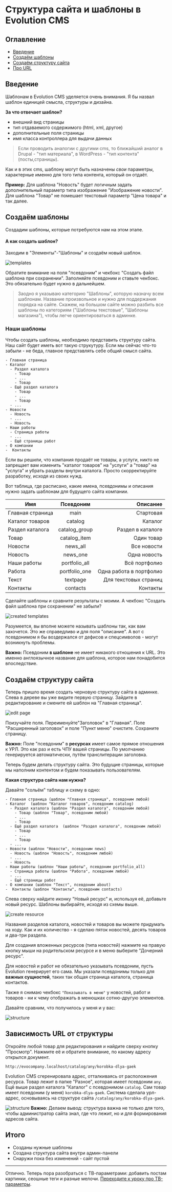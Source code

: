 # Структура сайта и шаблоны в Evolution CMS

## Оглавление

- [Введение](#part1)
- [Создаём шаблоны](#part2)
- [Создаём структуру сайта](#part3)
- [Про URL](#part4)

## Введение <a name="part1"></a>

Шаблонам в Evolution CMS уделяется очень внимания. Я бы назвал шаблон единицей смысла, структуры и дизайна.

**За что отвечает шаблон?**

- внешний вид страницы
- тип отдаваемого содержимого (html, xml, другое)
- дополнительные поля страницы
- имя класса контроллера для выдачи данных

>Если проводить аналогии с другими cms, то ближайший аналог в Drupal - "тип материала", в WordPress - "тип контента" (посты,страницы).

Как и в этих cms, шаблону могут быть назначены *свои* параметры, характерные именно для того типа контента, который он отдаёт.

**Пример:** Для шаблона "Новость" будет логичным задать дополнительный параметр типа изображение "Изображение новости". Для шаблона "Товар" не помешает текстовый  параметр "Цена товара" и так далее.

## Создаём шаблоны <a name="part2"></a>

Создадим шаблоны, которые потребуются нам на этом этапе.

#### А как создать шаблон?

Заходим в "Элементы"-"Шаблоны" и создаём новый шаблон.

![templates](assets/images/s19.png)

Обратите внимание на поля "псевдоним" и чекбокс "Создать файл шаблона при сохранении". Заполняйте псевдоним и ставьте чекбокс. Это обязательно будет нужно в дальнейшем.

> Заодно я указываю категорию "Шаблоны", которую назначу всем шаблонам. Название произвольное и нужно для поддержания порядка на сайте. Скажем, на большом сайте можно разбить все шаблоны по категориям ("Шаблоны текстовые", "Шаблоны магазина"), чтобы легче ориентироваться в админке.

### Наши шаблоны

Чтобы создать шаблоны, необходимо представить структуру сайта.
Наш сайт будет иметь вот такую струкутуру. Если мы сейчас что-то забыли - не беда, главное представлять себе общий смысл сайта.
```
- Главная страница
- Каталог
  - Раздел каталога
    - Товар
    - ...
    - Товар
  - Ещё раздел каталога
    - Товар
    - ...
    - Товар
  - ...
- Новости
  - Новость
  - ...
  - Новость
- Наши работы
  - Страница работы
  - ...
  - Ещё страницы работ
- О компании
-  Контакты
```



Если вы решили, что компания продаёт не товары, а услуги, никто не запрещает вам изменить "каталог товаров" на "услуги" а "товар" на "услуга" и убрать разделы внутри каталога. Просто  скорректируйте разработку, исходя из своих нужд.

Вот таблица, где расписано, какие имена, псевдонимы и описания нужно задать шаблонам для будущего сайта компании.

| Имя              | Псевдоним |      Описание |
| ---------------- | :-------: | ------------: |
| Главная страница | main         | Стартовая   |
| Каталог товаров  | catalog      | Каталог |
| Раздел каталога  | catalog_group| Раздел в каталоге |
| Товар            | catalog_item | Один товар |
| Новости          | news_all     | Все новости |
| Новость          | news_one     | Одна новость |
| Наши работы      | portfolio_all| Всё портфолио |
| Работа           | portfolio_one| Одна работа в портфолио |
| Текст            | textpage     | Для текстовых страниц |
| Контакты         | contacts     | Контакты |

 

Сделайте шаблоны и сравните результаты с моими.
А чекбокс "Создать файл шаблона при сохранении" не забыли?

![created templates](assets/images/s32.png)

Разумеется, вы вполне можете называть шаблоны так, как вам захочется. Это же справедливо и для поля "описание". А вот с псевдонимом я бы воздержался от дефисов и спецсимволов - могут возникнуть проблемы.

**Важно:**
Псевдоним **в шаблоне** не имеет никакого отношения к URL. Это именно англоязычное название для шаблона, которое нам понадобится впоследствие.

## Создаём структуру сайта <a name="part3"></a>

Теперь пришло время создать черновую структуру сайта в админке.
Слева в дереве вы уже видите первую страницу. Зайдите в редактирование и смените ей шаблон на "Главная страница".

![edit page](assets/images/s21.png)

Поизучайте поля. Переименуйте"Заголовок" в "Главная". Поле "Расширенный заголовок" и поле "Пункт меню" очистите. Сохраните страницу.

**Важно:** 
Поле "псевдоним" в **ресурсах** имеет самое прямое отношения к УРЛ. Это как раз и есть ЧПУ вашей страницы. По умолчанию генерируется автоматически, путём транслитерации заголовка.


Теперь будем делать структуру сайта. Это будущие страницы, которые мы наполним контентом и будем показывать пользователям.

**Какая структура сайта нам нужна?**

Давайте "сольём" таблицу и схему в одно:

```
- Главная страница (шаблон "Главная страница", псевдоним любой)
- Каталог  (шаблон "Каталог товаров", псевдоним catalog)
  - Раздел каталога (шаблон "Раздел каталога", псевдоним любой)
    - Товар (шаблон "Товар", псевдоним любой)
    - ...
    - Товар
  - Ещё раздел каталога  (шаблон "Раздел каталога", псевдоним любой)
    - Товар
    - ...
    - Товар
  - ...
- Новости (шаблон "Новости", псевдоним news)
  - Новость (шаблон "Новость", псевдоним любой)
  - ...
  - Новость
- Наши работы (шаблон "Наши работы", псевдоним portfolio_all)
  - Страница работы (шаблон "Работа", псевдоним любой)
  - ...
  - Ещё страницы работ
- О компании (шаблон "Текст", псевдоним about)
-  Контакты (шаблон "Контакты", псевдоним contacts)
```
Слева сверху найдите иконку "Новый ресурс" и, используя её, добавьте новый ресурс. Шаблоны выбирайте, исходя из схемы выше.

![create resource](assets/images/s22.png)

Названия разделов каталога, новостей и товаров вы можете придумать на ходу. Как и их количество - я сделаю пяток новостей, десять товаров и два-три  раздела.



Для создания вложенных ресурсов (типа новостей) нажмите на правую кнопку мыши на родительском ресурсе и в меню выберите "Дочерний ресурс".

Для новостей и работ не обязательно указывать псевдоним, пусть Evolution  генерирует его сама. Мы указали псевдонимы только для **важных сущностей**, таких так общая страница каталога, страница контактов. 

Также я снимаю чекбокс `"Показывать в меню"` у новостей, работ и товаров - ни к чему отображать в менюшках сотню-другую элементов.

Давайте сравним, что получилось у меня и у вас:

![structure](assets/images/s23-1.png)

## Зависимость URL от структуры <a name="part4"></a>

Откройте любой товар для редактирования и найдите сверху кнопку "Просмотр". Нажмите её и обратите внимание, по какому адресу открылся документ.

```
http://evocompany.localhost/catalog/any/korobka-dlya-gaek
```

Evolution CMS сгеренировала адрес, отталкиваясь от расположения ресурса.
Товар лежит в папке "Разное", которая имеет псевдоним `any`. Ещё выше раздел каталога "Каталог" с псевдонимом `catalog`.
Сам товар  имеет псевдоним (у меня) `korobka-dlya-gaek`. Система сделала урл-адрес, основываясь на структуре сайта `/catalog/any/korobka-dlya-gaek`.

![structure](assets/images/s33.png)
**Важно:** 
Делаем вывод: структура важна не только для того, чтобы администратор сайта знал, где что лежит, но и для формирования адресов сайта.


## Итого

- Созданы нужные шаблоны
- Создана структура сайта внутри админ-панели
- Снаружи пока без изменений - сайт пустой

---

Отлично. Теперь пора разобраться с ТВ-параметрами: добавить постам картинки, сеошные теги и разные мелочи. [Переходите к уроку про ТВ-параметры](/005_%D0%A2%D0%92-%D0%BF%D0%B0%D1%80%D0%B0%D0%BC%D0%B5%D1%82%D1%80%D1%8B%20%D0%B2%20Evolution%20CMS.md).
